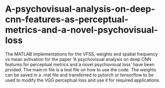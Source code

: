 # A-psychovisual-analysis-on-deep-cnn-features-as-perceptual-metrics-and-a-novel-psychovisual-loss
The MATLAB implementations for the VFSS, weights and spatial frequency vs mean avtivation for the paper 'A psychovisual analysis on deep CNN features for perceptual metrics and a novel psychovisual loss' have been prvided. 
The main.m file is a test file on how to use the code. 
The weights can be saved in a .mat file and transferred to pytorch or tensorflow to be used to modify the VGG perceptual loss and use it for required applications. 
